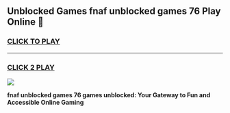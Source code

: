
## Unblocked Games fnaf unblocked games 76 Play Online 👋
<h3>
<a href="https://news.freeplayer.one?title=fnaf_unblocked_games_76&ref=17F">CLICK TO PLAY</a></h3>
<hr>

<h3>
<a href="https://news.freeplayer.one?title=fnaf_unblocked_games_76&ref=17F">CLICK 2 PLAY</a>
  
</h3>

<a href="https://news.freeplayer.one?title=fnaf_unblocked_games_76&ref=17F/"><img src="https://clearcache.store/games.png"></a>


**fnaf unblocked games 76 games unblocked: Your Gateway to Fun and Accessible Online Gaming**
